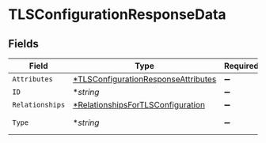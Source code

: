 # TLSConfigurationResponseData


## Fields

| Field                                                                                            | Type                                                                                             | Required                                                                                         | Description                                                                                      | Example                                                                                          |
| ------------------------------------------------------------------------------------------------ | ------------------------------------------------------------------------------------------------ | ------------------------------------------------------------------------------------------------ | ------------------------------------------------------------------------------------------------ | ------------------------------------------------------------------------------------------------ |
| `Attributes`                                                                                     | [*TLSConfigurationResponseAttributes](../../models/shared/tlsconfigurationresponseattributes.md) | :heavy_minus_sign:                                                                               | N/A                                                                                              |                                                                                                  |
| `ID`                                                                                             | **string*                                                                                        | :heavy_minus_sign:                                                                               | N/A                                                                                              | t7CguUGZzb2W9Euo5FoKa                                                                            |
| `Relationships`                                                                                  | [*RelationshipsForTLSConfiguration](../../models/shared/relationshipsfortlsconfiguration.md)     | :heavy_minus_sign:                                                                               | N/A                                                                                              |                                                                                                  |
| `Type`                                                                                           | **string*                                                                                        | :heavy_minus_sign:                                                                               | Resource type                                                                                    |                                                                                                  |